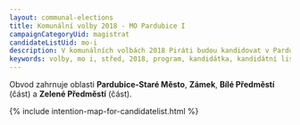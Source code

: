 ```yaml
---
layout: communal-elections
title: Komunální volby 2018 - MO Pardubice I
campaignCategoryUid: magistrat
candidateListUid: mo-i
description: V komunálních volbách 2018 Piráti budou kandidovat v Pardubicích. Jak na magistrát, tak i na jednotlivé městské obvody. Prosazujeme transparentní veřejnou správu, participaci veřejnosti, férový přístup ke všem způsobům dopravy a politiku, která využívá možností technologií 21. století pro otevřenou a demokratickou společnost.
keywords: volby, mo i, střed, 2018, program, kandidátka, kandidátní listina, kandidáti, komunální volby
---
```


Obvod zahrnuje oblasti **Pardubice-Staré Město**, **Zámek**, **Bílé Předměstí** (část) a **Zelené Předměstí** (část).

{% include intention-map-for-candidatelist.html %}